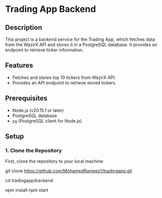 # Trading App Backend

## Description

This project is a backend service for the Trading App, which fetches data from the WazirX API and stores it in a PostgreSQL database. It provides an endpoint to retrieve ticker information.

## Features

- Fetches and stores top 10 tickers from WazirX API.
- Provides an API endpoint to retrieve stored tickers.

## Prerequisites

- Node.js (v20.15.1 or later)
- PostgreSQL database
- `pg` (PostgreSQL client for Node.js)

## Setup

### 1. Clone the Repository

First, clone the repository to your local machine:

git clone https://github.com/MohamedRameez1/tradingapp.git


cd tradingapp/backend

npm install
npm start
